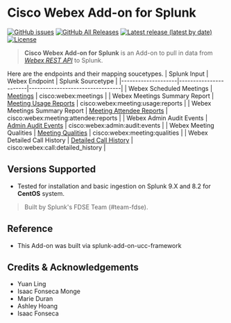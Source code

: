# Cisco Webex Add-on for Splunk

[![GitHub issues](https://img.shields.io/github/issues/splunk/ta_cisco_webex_add_on_for_splunk?label=issues&color=informational)](https://github.com/splunk/ta_cisco_webex_add_on_for_splunk/issues)
[![GitHub All Releases](https://img.shields.io/github/downloads/splunk/ta_cisco_webex_add_on_for_splunk/total?label=download&logo=github&style=flat-square&color=important)](https://github.com/splunk/ta_cisco_webex_add_on_for_splunk/releases)
[![Latest release (latest by date)](https://img.shields.io/github/v/release/splunk/ta_cisco_webex_add_on_for_splunk?label=Latest%20Release)](https://github.com/splunk/genesys_cloud_ta/releases)
[![License](https://img.shields.io/badge/License-Apache_2.0-yellow.svg)](https://opensource.org/licenses/Apache-2.0)

> **Cisco Webex Add-on for Splunk** is an Add-on to pull in data from _[Webex REST API](https://developer.webex.com/docs/basics)_ to Splunk.

Here are the endpoints and their mapping soucetypes.
| Splunk Input       | Webex Endpoint        | Splunk Sourcetype               |
|--------------------|-----------------------|---------------------------------|
| Webex Scheduled Meetings       | [Meetings](https://developer.webex.com/docs/api/v1/meetings/list-meetings)                       | cisco:webex:meetings         |
| Webex Meetings Summary Report       | [Meeting Usage Reports](https://developer.webex.com/docs/api/v1/meetings-summary-report/list-meeting-usage-reports)                       | cisco:webex:meeting:usage:reports         |
| Webex Meetings Summary Report       | [Meeting Attendee Reports](https://developer.webex.com/docs/api/v1/meetings-summary-report/list-meeting-attendee-reports)                       | cisco:webex:meeting:attendee:reports             |
| Webex Admin Audit Events       | [Admin Audit Events](https://developer.webex.com/docs/api/v1/admin-audit-events)                               | cisco:webex:admin:audit:events               |
| Webex Meeting Qualities       | [Meeting Qualities](https://developer.webex.com/docs/api/v1/meeting-qualities/get-meeting-qualities)                               | cisco:webex:meeting:qualities              |
| Webex Detailed Call History       | [Detailed Call History](https://developer.webex.com/docs/api/v1/reports-detailed-call-history/get-detailed-call-history)                               | cisco:webex:call:detailed_history             |

## Versions Supported

  - Tested for installation and basic ingestion on Splunk 9.X and 8.2 for **CentOS** system.

> Built by Splunk's FDSE Team (#team-fdse).

## Reference 
- This Add-on was built via splunk-add-on-ucc-framework

## Credits & Acknowledgements
* Yuan Ling
* Isaac Fonseca Monge
* Marie Duran
* Ashley Hoang
* Isaac Fonseca